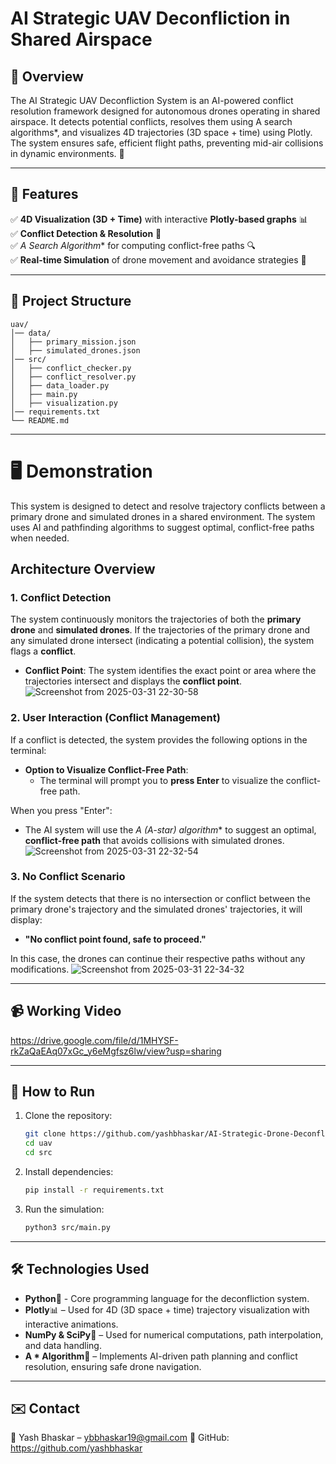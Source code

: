 # AI Strategic UAV Deconfliction in Shared Airspace

## 🚀 Overview
The AI Strategic UAV Deconfliction System is an AI-powered conflict resolution framework designed for autonomous drones operating in shared airspace. It detects potential conflicts, resolves them using A search algorithms*, and visualizes 4D trajectories (3D space + time) using Plotly. The system ensures safe, efficient flight paths, preventing mid-air collisions in dynamic environments. 🚀

---

## 🚀 Features
✅ **4D Visualization (3D + Time)** with interactive **Plotly-based graphs** 📊  
✅ **Conflict Detection & Resolution** 🚁  
✅ **A* Search Algorithm** for computing conflict-free paths 🔍  
✅ **Real-time Simulation** of drone movement and avoidance strategies 🎯  

---

## 📂 Project Structure
```
uav/
│── data/
│   ├── primary_mission.json
│   ├── simulated_drones.json
│── src/
│   ├── conflict_checker.py
│   ├── conflict_resolver.py
│   ├── data_loader.py
│   ├── main.py
│   ├── visualization.py
│── requirements.txt
└── README.md
```

---

# 🖥️ Demonstration

This system is designed to detect and resolve trajectory conflicts between a primary drone and simulated drones in a shared environment. The system uses AI and pathfinding algorithms to suggest optimal, conflict-free paths when needed.

## Architecture Overview

### 1. **Conflict Detection**

The system continuously monitors the trajectories of both the **primary drone** and **simulated drones**. If the trajectories of the primary drone and any simulated drone intersect (indicating a potential collision), the system flags a **conflict**.

- **Conflict Point**: The system identifies the exact point or area where the trajectories intersect and displays the **conflict point**.
![Screenshot from 2025-03-31 22-30-58](https://github.com/user-attachments/assets/38c78c2e-2613-4896-8e51-49b53e436fa6)

### 2. **User Interaction (Conflict Management)**

If a conflict is detected, the system provides the following options in the terminal:
- **Option to Visualize Conflict-Free Path**: 
  - The terminal will prompt you to **press Enter** to visualize the conflict-free path.
  
When you press "Enter":
- The AI system will use the **A* (A-star) algorithm** to suggest an optimal, **conflict-free path** that avoids collisions with simulated drones.
![Screenshot from 2025-03-31 22-32-54](https://github.com/user-attachments/assets/b29aaa6e-4863-408e-bec7-6df5bbd2e23a)

### 3. **No Conflict Scenario**

If the system detects that there is no intersection or conflict between the primary drone's trajectory and the simulated drones' trajectories, it will display:
- **"No conflict point found, safe to proceed."**

In this case, the drones can continue their respective paths without any modifications.
![Screenshot from 2025-03-31 22-34-32](https://github.com/user-attachments/assets/edfbbd89-180a-491b-bd57-d906e4534621)

---

## 📹 Working Video

https://drive.google.com/file/d/1MHYSF-rkZaQaEAq07xGc_y6eMgfsz6lw/view?usp=sharing

---

## 🚀 How to Run
1. Clone the repository:
   ```bash
   git clone https://github.com/yashbhaskar/AI-Strategic-Drone-Deconfliction.git
   cd uav
   cd src
   ```
2. Install dependencies:
   ```bash
   pip install -r requirements.txt
   ```
3. Run the simulation:
   ```bash
   python3 src/main.py
   ```

---

## 🛠️ Technologies Used
- **Python**🐍 - Core programming language for the deconfliction system.
- **Plotly**📊 – Used for 4D (3D space + time) trajectory visualization with interactive animations.
- **NumPy & SciPy**🔢 – Used for numerical computations, path interpolation, and data handling.
- **A * Algorithm**🏁 – Implements AI-driven path planning and conflict resolution, ensuring safe drone navigation.

---

## ✉️ Contact

📧 Yash Bhaskar – ybbhaskar19@gmail.com
📌 GitHub: https://github.com/yashbhaskar
